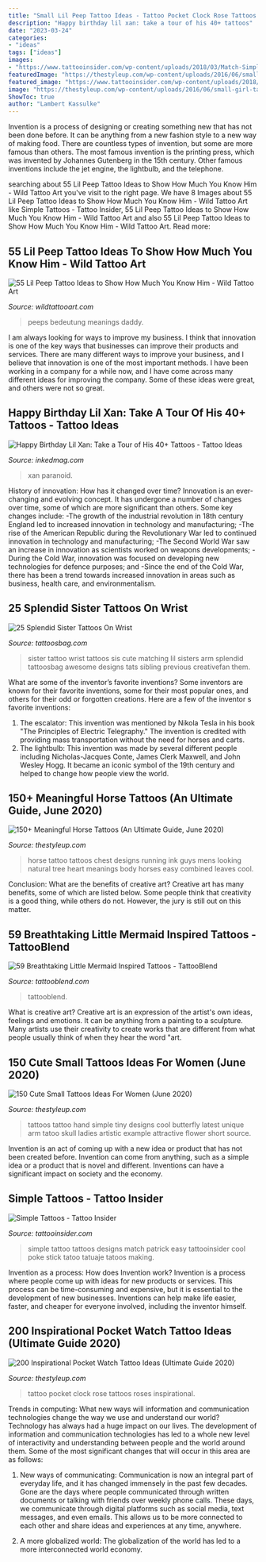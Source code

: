 ```yaml
---
title: "Small Lil Peep Tattoo Ideas - Tattoo Pocket Clock Rose Tattoos Roses Inspirational"
description: "Happy birthday lil xan: take a tour of his 40+ tattoos"
date: "2023-03-24"
categories:
- "ideas"
tags: ["ideas"]
images:
- "https://www.tattooinsider.com/wp-content/uploads/2018/03/Match-Simple-Tattoo-by-Patrick.jpg"
featuredImage: "https://thestyleup.com/wp-content/uploads/2016/06/small-girl-tattoo-71-650x650.jpg"
featured_image: "https://www.tattooinsider.com/wp-content/uploads/2018/03/Match-Simple-Tattoo-by-Patrick.jpg"
image: "https://thestyleup.com/wp-content/uploads/2016/06/small-girl-tattoo-71-650x650.jpg"
ShowToc: true
author: "Lambert Kassulke"
---
```



Invention is a process of designing or creating something new that has not been done before. It can be anything from a new fashion style to a new way of making food. There are countless types of invention, but some are more famous than others. The most famous invention is the printing press, which was invented by Johannes Gutenberg in the 15th century. Other famous inventions include the jet engine, the lightbulb, and the telephone.

	

		
searching about 55 Lil Peep Tattoo Ideas to Show How Much You Know Him - Wild Tattoo Art you've visit to the right page. We have 8 Images about 55 Lil Peep Tattoo Ideas to Show How Much You Know Him - Wild Tattoo Art like Simple Tattoos - Tattoo Insider, 55 Lil Peep Tattoo Ideas to Show How Much You Know Him - Wild Tattoo Art and also 55 Lil Peep Tattoo Ideas to Show How Much You Know Him - Wild Tattoo Art. Read more:
		
    
## 55 Lil Peep Tattoo Ideas To Show How Much You Know Him - Wild Tattoo Art

<img loading=lazy src="https://www.wildtattooart.com/wp-content/uploads/2021/05/Lil_Peep_Tattoos16052132-768x656.jpg" onerror="this.onerror=null;this.src='https://tse4.mm.bing.net/th?id=OIP.xYrUts49zYOm9alrc8GqIgHaGU&amp;pid=15.1';" alt="55 Lil Peep Tattoo Ideas to Show How Much You Know Him - Wild Tattoo Art">

_Source: wildtattooart.com_

>peeps bedeutung meanings daddy. 

	

I am always looking for ways to improve my business. I think that innovation is one of the key ways that businesses can improve their products and services. There are many different ways to improve your business, and I believe that innovation is one of the most important methods. I have been working in a company for a while now, and I have come across many different ideas for improving the company. Some of these ideas were great, and others were not so great.

    
## Happy Birthday Lil Xan: Take A Tour Of His 40+ Tattoos - Tattoo Ideas

<img loading=lazy src="https://www.inkedmag.com/.image/c_limit%2Ccs_srgb%2Cq_auto:good%2Cw_700/MTY2NzAyMDQzOTMzNzEzNzYw/screen-shot-2019-09-05-at-114459-am.png" onerror="this.onerror=null;this.src='https://tse1.mm.bing.net/th?id=OIP.R1jFlllZaUFLw4dbCQt41wHaH2&amp;pid=15.1';" alt="Happy Birthday Lil Xan: Take a Tour of His 40+ Tattoos - Tattoo Ideas">

_Source: inkedmag.com_

>xan paranoid. 

	

History of innovation: How has it changed over time?
Innovation is an ever-changing and evolving concept. It has undergone a number of changes over time, some of which are more significant than others. 
Some key changes include: 
-The growth of the industrial revolution in 18th century England led to increased innovation in technology and manufacturing; 
-The rise of the American Republic during the Revolutionary War led to continued innovation in technology and manufacturing; 
-The Second World War saw an increase in innovation as scientists worked on weapons developments; 
-During the Cold War, innovation was focused on developing new technologies for defence purposes; and 
-Since the end of the Cold War, there has been a trend towards increased innovation in areas such as business, health care, and environmentalism.

    
## 25 Splendid Sister Tattoos On Wrist

<img loading=lazy src="http://www.tattoosbag.com/wp-content/uploads/2016/09/Little-Big-Sister-Tattoo-On-Wrist-sw1210.jpg" onerror="this.onerror=null;this.src='https://tse4.mm.bing.net/th?id=OIP.wInjJNFLaC74PKHuEcOJWgHaJ2&amp;pid=15.1';" alt="25 Splendid Sister Tattoos On Wrist">

_Source: tattoosbag.com_

>sister tattoo wrist tattoos sis cute matching lil sisters arm splendid tattoosbag awesome designs tats sibling previous creativefan them. 

	

What are some of the inventor’s favorite inventions?
Some inventors are known for their favorite inventions, some for their most popular ones, and others for their odd or forgotten creations. Here are a few of the inventor s favorite inventions:
1. The escalator: This invention was mentioned by Nikola Tesla in his book "The Principles of Electric Telegraphy." The invention is credited with providing mass transportation without the need for horses and carts.
2. The lightbulb: This invention was made by several different people including Nicholas-Jacques Conte, James Clerk Maxwell, and John Wesley Hogg. It became an iconic symbol of the 19th century and helped to change how people view the world.

    
## 150+ Meaningful Horse Tattoos (An Ultimate Guide, June 2020)

<img loading=lazy src="https://thestyleup.com/wp-content/uploads/2015/03/horse-tattoo-designs-14.jpg" onerror="this.onerror=null;this.src='https://tse1.mm.bing.net/th?id=OIP.oW-LvMk7lWljTAweLv1zBgHaJC&amp;pid=15.1';" alt="150+ Meaningful Horse Tattoos (An Ultimate Guide, June 2020)">

_Source: thestyleup.com_

>horse tattoo tattoos chest designs running ink guys mens looking natural tree heart meanings body horses easy combined leaves cool. 

	

Conclusion: What are the benefits of creative art?
Creative art has many benefits, some of which are listed below. Some people think that creativity is a good thing, while others do not. However, the jury is still out on this matter.

    
## 59 Breathtaking Little Mermaid Inspired Tattoos - TattooBlend

<img loading=lazy src="https://tattooblend.com/wp-content/uploads/2015/10/simple-little-mermaid-tattoos.jpg" onerror="this.onerror=null;this.src='https://tse4.mm.bing.net/th?id=OIP.cURvjUrLXQRecQRbE41OEAHaJ4&amp;pid=15.1';" alt="59 Breathtaking Little Mermaid Inspired Tattoos - TattooBlend">

_Source: tattooblend.com_

>tattooblend. 

	

What is creative art?
Creative art is an expression of the artist's own ideas, feelings and emotions. It can be anything from a painting to a sculpture. Many artists use their creativity to create works that are different from what people usually think of when they hear the word "art.

    
## 150 Cute Small Tattoos Ideas For Women (June 2020)

<img loading=lazy src="https://thestyleup.com/wp-content/uploads/2016/06/small-girl-tattoo-71-650x650.jpg" onerror="this.onerror=null;this.src='https://tse1.mm.bing.net/th?id=OIP.Di1S0eLuxl5q0n9CCus7sAHaHa&amp;pid=15.1';" alt="150 Cute Small Tattoos Ideas For Women (June 2020)">

_Source: thestyleup.com_

>tattoos tattoo hand simple tiny designs cool butterfly latest unique arm tatoo skull ladies artistic example attractive flower short source. 

	

Invention is an act of coming up with a new idea or product that has not been created before. Invention can come from anything, such as a simple idea or a product that is novel and different. Inventions can have a significant impact on society and the economy.

    
## Simple Tattoos - Tattoo Insider

<img loading=lazy src="https://www.tattooinsider.com/wp-content/uploads/2018/03/Match-Simple-Tattoo-by-Patrick.jpg" onerror="this.onerror=null;this.src='https://tse1.mm.bing.net/th?id=OIP.NuDurFYIpU1MIi-NQBptwwHaKF&amp;pid=15.1';" alt="Simple Tattoos - Tattoo Insider">

_Source: tattooinsider.com_

>simple tattoo tattoos designs match patrick easy tattooinsider cool poke stick tatoo tatuaje tatoos making. 

	

Invention as a process: How does Invention work?
Invention is a process where people come up with ideas for new products or services. This process can be time-consuming and expensive, but it is essential to the development of new businesses. Inventions can help make life easier, faster, and cheaper for everyone involved, including the inventor himself.

    
## 200 Inspirational Pocket Watch Tattoo Ideas (Ultimate Guide 2020)

<img loading=lazy src="https://thestyleup.com/wp-content/uploads/2015/03/30-clock-n-rose-557x1024.jpg" onerror="this.onerror=null;this.src='https://tse2.mm.bing.net/th?id=OIP.bJfEuU1X8eocmKjC7h7WuQHaNn&amp;pid=15.1';" alt="200 Inspirational Pocket Watch Tattoo Ideas (Ultimate Guide 2020)">

_Source: thestyleup.com_

>tattoo pocket clock rose tattoos roses inspirational. 

	

Trends in computing: What new ways will information and communication technologies change the way we use and understand our world?
Technology has always had a huge impact on our lives. The development of information and communication technologies has led to a whole new level of interactivity and understanding between people and the world around them. Some of the most significant changes that will occur in this area are as follows:
1) New ways of communicating: Communication is now an integral part of everyday life, and it has changed immensely in the past few decades. Gone are the days where people communicated through written documents or talking with friends over weekly phone calls. These days, we communicate through digital platforms such as social media, text messages, and even emails. This allows us to be more connected to each other and share ideas and experiences at any time, anywhere.

2) A more globalized world: The globalization of the world has led to a more interconnected world economy.

